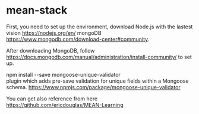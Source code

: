 # mean-stack

First, you need to set up the environment, download Node.js with the lastest vision https://nodejs.org/en/ 
                                  mongoDB https://www.mongodb.com/download-center#community.


After downloading MongoDB, follow https://docs.mongodb.com/manual/administration/install-community/ to set up.

npm install --save mongoose-unique-validator  
plugin which adds pre-save validation for unique fields within a Mongoose schema.
https://www.npmjs.com/package/mongoose-unique-validator   



You can get also reference from here https://github.com/ericdouglas/MEAN-Learning
